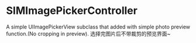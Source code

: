 # SIMImagePickerController
A simple UIImagePickerView subclass that added with simple photo preview function.(No cropping in preview). 选择完图片后不带裁剪的预览界面~
